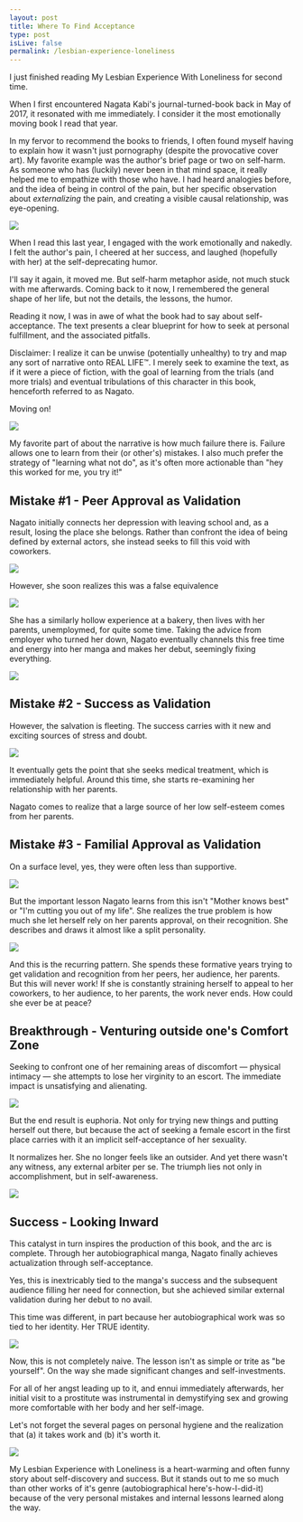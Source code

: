 ```yaml
---
layout: post
title: Where To Find Acceptance
type: post
isLive: false
permalink: /lesbian-experience-loneliness
---
```


I just finished reading My Lesbian Experience With Loneliness for second time.

When I first encountered Nagata Kabi's journal-turned-book back in May of 2017, it resonated with me immediately. I consider it the most emotionally moving book I read that year.

In my fervor to recommend the books to friends, I often found myself having to explain how it wasn't just pornography (despite the provocative cover art). My favorite example was the author's brief page or two on self-harm. As someone who has (luckily) never been in that mind space, it really helped me to empathize with those who have. I had heard analogies before, and the idea of being in control of the pain, but her specific observation about *externalizing* the pain, and creating a visible causal relationship, was eye-opening.

![](images/lesbian-experience-loneliness/p013.png)

When I read this last year, I engaged with the work emotionally and nakedly. I felt the author's pain, I cheered at her success, and laughed (hopefully with her) at the self-deprecating humor.

I'll say it again, it moved me. But self-harm metaphor aside, not much stuck with me afterwards. Coming back to it now, I remembered the general shape of her life, but not the details, the lessons, the humor.

Reading it now, I was in awe of what the book had to say about self-acceptance. The text presents a clear blueprint for how to seek at personal fulfillment, and the associated pitfalls.

Disclaimer: I realize it can be unwise (potentially unhealthy) to try and map any sort of narrative onto REAL LIFE™️. I merely seek to examine the text, as if it were a piece of fiction, with the goal of learning from the trials (and more trials) and eventual tribulations of this character in this book, henceforth referred to as Nagato.

Moving on!

![](images/lesbian-experience-loneliness/p022.png)

My favorite part of about the narrative is how much failure there is. Failure allows one to learn from their (or other's) mistakes. I also much prefer the strategy of "learning what not do", as it's often more actionable than "hey this worked for me, you try it!"

## Mistake #1 - Peer Approval as Validation

Nagato initially connects her depression with leaving school and, as a result, losing the place she belongs. Rather than confront the idea of being defined by external actors, she instead seeks to fill this void with coworkers.

![](images/lesbian-experience-loneliness/p009.png)

However, she soon realizes this was a false equivalence

![](images/lesbian-experience-loneliness/p011.png)

She has a similarly hollow experience at a bakery, then lives with her parents, unemploymed, for quite some time. Taking the advice from employer who turned her down, Nagato eventually channels this free time and energy into her manga and makes her debut, seemingly fixing everything.

![](images/lesbian-experience-loneliness/p041.png)

## Mistake #2 - Success as Validation

However, the salvation is fleeting. The success carries with it new and exciting sources of stress and doubt.

![](images/lesbian-experience-loneliness/p042.png)

It eventually gets the point that she seeks medical treatment, which is immediately helpful. Around this time, she starts re-examining her relationship with her parents.

Nagato comes to realize that a large source of her low self-esteem comes from her parents.

## Mistake #3 - Familial Approval as Validation

On a surface level, yes, they were often less than supportive.

![](images/lesbian-experience-loneliness/p038.png)

But the important lesson Nagato learns from this isn't "Mother knows best" or "I'm cutting you out of my life". She realizes the true problem is how much she let herself rely on her parents approval, on their recognition. She describes and draws it almost like a split personality.

![](images/lesbian-experience-loneliness/p056.png)

And this is the recurring pattern. She spends these formative years trying to get validation and recognition from her peers, her audience, her parents. But this will never work! If she is constantly straining herself to appeal to her coworkers, to her audience, to her parents, the work never ends. How could she ever be at peace?

## Breakthrough - Venturing outside one's Comfort Zone

Seeking to confront one of her remaining areas of discomfort — physical intimacy — she attempts to lose her virginity to an escort. The immediate impact is unsatisfying and alienating.

![](images/lesbian-experience-loneliness/p111-112.png)

But the end result is euphoria. Not only for trying new things and putting herself out there, but because the act of seeking a female escort in the first place carries with it an implicit self-acceptance of her sexuality.

It normalizes her. She no longer feels like an outsider. And yet there wasn't any witness, any external arbiter per se. The triumph lies not only in accomplishment, but in self-awareness.

![](images/lesbian-experience-loneliness/p114.png)

## Success - Looking Inward

This catalyst in turn inspires the production of this book, and the arc is complete. Through her autobiographical manga, Nagato finally achieves actualization through self-acceptance.

Yes, this is inextricably tied to the manga's success and the subsequent audience filling her need for connection, but she achieved similar external validation during her debut to no avail.

This time was different, in part because her autobiographical work was so tied to her identity. Her TRUE identity.

![](images/lesbian-experience-loneliness/p123.png)

Now, this is not completely naive. The lesson isn't as simple or trite as "be yourself". On the way she made significant changes and self-investments.

For all of her angst leading up to it, and ennui immediately afterwards, her initial visit to a prostitute was instrumental in demystifying sex and growing more comfortable with her body and her self-image.

Let's not forget the several pages on personal hygiene and the realization that (a) it takes work and (b) it's worth it.

![](images/lesbian-experience-loneliness/p067.png)

My Lesbian Experience with Loneliness is a heart-warming and often funny story about self-discovery and success. But it stands out to me so much than other works of it's genre (autobiographical here's-how-I-did-it) because of the very personal mistakes and internal lessons learned along the way.
